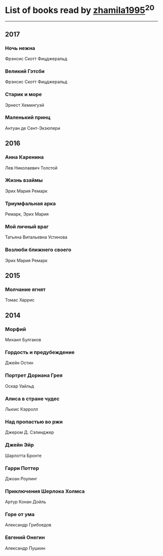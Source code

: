 # List of books read by [zhamila1995](http://vk.com/id43615118)<sup>20</sup>
---

## 2017

### Ночь нежна
Фрэнсис Скотт Фицджеральд


### Великий Гэтсби
Фрэнсис Скотт Фицджеральд


### Старик и море
Эрнест Хемингуэй


### Маленький принц
Антуан де Сент-Экзюпери



## 2016

### Анна Каренина
Лев Николаевич Толстой


### Жизнь взаймы
Эрих Мария Ремарк


### Триумфальная арка
Ремарк, Эрих Мария


### Мой личный враг
Татьяна Витальевна Устинова


### Возлюби ближнего своего
Эрих Мария Ремарк



## 2015

### Молчание ягнят
Томас Харрис



## 2014

### Морфий
Михаил Булгаков


### Гордость и предубеждение
Джейн Остин


### Портрет Дориана Грея
Оскар Уайльд


### Алиса в стране чудес
Льюис Кэрролл


### Над пропастью во ржи
Джером Д. Сэлинджер


### Джейн Эйр
Шарлотта Бронте


### Гарри Поттер
Джоан Роулинг


### Приключения Шерлока Холмса
Артур Конан Дойль


### Горе от ума
Александр Грибоедов


### Евгений Онегин
Александр Пушкин



